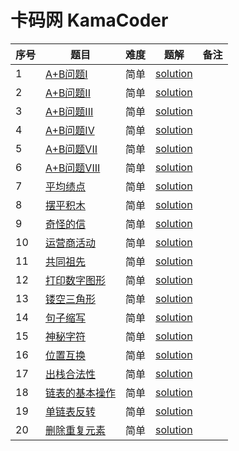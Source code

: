 # 卡码网 KamaCoder

| 序号 | 题目                                                             | 难度 | 题解                                                                       | 备注 |
|------|------------------------------------------------------------------|------|----------------------------------------------------------------------------|------|
| 1    | [A+B问题I](https://kamacoder.com/problempage.php?pid=1000)       | 简单 | [solution](./problems/Kama_1_a_plus_b_I_A加B问题I)                         |      |
| 2    | [A+B问题II](https://kamacoder.com/problempage.php?pid=1001)      | 简单 | [solution](./problems/Kama_2_a_plus_b_II_A加B问题II)                       |      |
| 3    | [A+B问题III](https://kamacoder.com/problempage.php?pid=1002)     | 简单 | [solution](./problems/Kama_3_a_plus_b_III_A加B问题III/)                    |      |
| 4    | [A+B问题IV](https://kamacoder.com/problempage.php?pid=1003)      | 简单 | [solution](./problems/Kama_4_a_plus_b_IV_A加B问题IV)                       |      |
| 5    | [A+B问题VII](https://kamacoder.com/problempage.php?pid=1004)     | 简单 | [solution](./problems/Kama_5_a_plus_b_VII_A加B问题VII)                     |      |
| 6    | [A+B问题VIII](https://kamacoder.com/problempage.php?pid=1005)    | 简单 | [solution](./problems/Kama_6_a_plus_b_VIII_A加B问题VIII)                   |      |
| 7    | [平均绩点](https://kamacoder.com/problempage.php?pid=1006)       | 简单 | [solution](./problems/kama_7_average_grade_平均绩点_EASY)                  |      |
| 8    | [摆平积木](https://kamacoder.com/problempage.php?pid=1007)       | 简单 | [solution](./problems/kama_8_flatten_blocks_摆平积木_EASY)                 |      |
| 9    | [奇怪的信](https://kamacoder.com/problempage.php?pid=1008)       | 简单 | [solution](./problems/kama_9_strange_letter_奇怪的信_EASY)                 |      |
| 10   | [运营商活动](https://kamacoder.com/problempage.php?pid=1009)     | 简单 | [solution](./problems/kama_10_operator_events_运营商活动_EASY)             |      |
| 11   | [共同祖先](https://kamacoder.com/problempage.php?pid=1010)       | 简单 | [solution](./problems/kama_11_common_ancestor_共同祖先_EASY)               |      |
| 12   | [打印数字图形](https://kamacoder.com/problempage.php?pid=1011)   | 简单 | [solution](./problems/kama_12_print_number_shape_打印数字图形_EASY)        |      |
| 13   | [镂空三角形](https://kamacoder.com/problempage.php?pid=1012)     | 简单 | [solution](./problems/kama_13_hollow_triangle_镂空三角形_EASY)             |      |
| 14   | [句子缩写](https://kamacoder.com/problempage.php?pid=1013)       | 简单 | [solution](./problems/kama_14_sentence_abbreviation_句子缩写_EASY)         |      |
| 15   | [神秘字符](https://kamacoder.com/problempage.php?pid=1014)       | 简单 | [solution](./problems/kama_15_mysterious_characters_神秘字符_EASY)         |      |
| 16   | [位置互换](https://kamacoder.com/problempage.php?pid=1015)       | 简单 | [solution](./problems/kama_16_position_swap_位置互换_EASY)                 |      |
| 17   | [出栈合法性](https://kamacoder.com/problempage.php?pid=1016)     | 简单 | [solution](./problems/kama_17_valid_pop_出栈合法性_EASY)                   |      |
| 18   | [链表的基本操作](https://kamacoder.com/problempage.php?pid=1017) | 简单 | [solution](./problems/kama_18_build_linked_list_链表的基本操作_EASY)       |      |
| 19   | [单链表反转](https://kamacoder.com/problempage.php?pid=1018)     | 简单 | [solution](./problems/kama_19_reverse_linked_list_单链表反转_EASY)         |      |
| 20   | [删除重复元素](https://kamacoder.com/problempage.php?pid=1019)   | 简单 | [solution](./problems/kama_20_remove_duplicate_elements_删除重复元素_EASY) |      |
